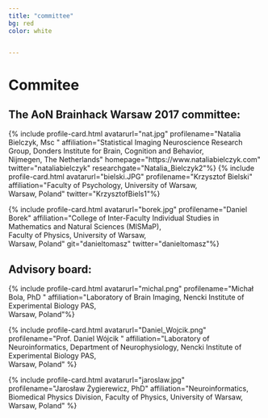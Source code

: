 ```yaml
---
title: "committee"
bg: red
color: white	


---
```


# Commitee

## The AoN Brainhack Warsaw 2017 committee:

<div id="profile-container">
{% include profile-card.html avatarurl="nat.jpg" profilename="Natalia Bielczyk, Msc " affiliation="Statistical Imaging Neuroscience Research Group, Donders Institute for Brain, Cognition and Behavior, <br>Nijmegen, The Netherlands" homepage="https://www.nataliabielczyk.com" twitter="nataliabielczyk" researchgate="Natalia_Bielczyk2"%}
{% include profile-card.html avatarurl="bielski.JPG" profilename="Krzysztof Bielski" affiliation="Faculty of Psychology, University of Warsaw,<br> Warsaw, Poland"  twitter="KrzysztofBiels1"%}	

{% include profile-card.html avatarurl="borek.jpg" profilename="Daniel Borek" affiliation="College of Inter-Faculty Individual Studies in Mathematics and Natural Sciences (MISMaP),<br> Faculty of Physics, University of Warsaw, <br>Warsaw, Poland" git="danieltomasz" twitter="danieltomasz"%}

</div>	


## Advisory board:
<div id="profile-container">

{% include profile-card.html avatarurl="michal.png" profilename="Michał Bola, PhD " affiliation="Laboratory of Brain Imaging, Nencki Institute of Experimental Biology PAS,<br> Warsaw, Poland"%}


{% include profile-card.html avatarurl="Daniel_Wojcik.png" profilename="Prof. Daniel Wójcik " affiliation="Laboratory of Neuroinformatics, Department of Neurophysiology, Nencki Institute of Experimental Biology PAS,<br> Warsaw, Poland" %}


{% include profile-card.html avatarurl="jaroslaw.jpg" profilename="Jarosław Żygierewicz, PhD" affiliation="Neuroinformatics, Biomedical Physics Division, Faculty of Physics, University of Warsaw,<br> Warsaw, Poland" %}
</div>	
